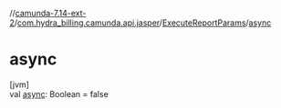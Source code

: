 //[camunda-7.14-ext-2](../../../index.md)/[com.hydra_billing.camunda.api.jasper](../index.md)/[ExecuteReportParams](index.md)/[async](async.md)

# async

[jvm]\
val [async](async.md): Boolean = false
